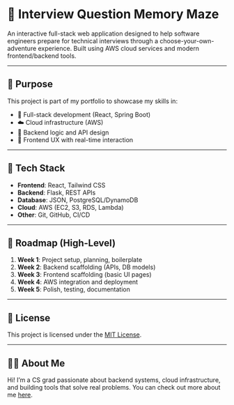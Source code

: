 # 🧠 Interview Question Memory Maze

An interactive full-stack web application designed to help software engineers prepare for technical interviews through a choose-your-own-adventure experience. Built using AWS cloud services and modern frontend/backend tools.

---

## 📌 Purpose

This project is part of my portfolio to showcase my skills in:
- 🧰 Full-stack development (React, Spring Boot)
- ☁️ Cloud infrastructure (AWS)
- 🧪 Backend logic and API design
- 🎨 Frontend UX with real-time interaction

---

## 🔧 Tech Stack

- **Frontend**: React, Tailwind CSS
- **Backend**: Flask, REST APIs
- **Database**: JSON, PostgreSQL/DynamoDB
- **Cloud**: AWS (EC2, S3, RDS, Lambda)
- **Other**: Git, GitHub, CI/CD

---

## 🧭 Roadmap (High-Level)

1. **Week 1**: Project setup, planning, boilerplate
2. **Week 2**: Backend scaffolding (APIs, DB models)
3. **Week 3**: Frontend scaffolding (basic UI pages)
4. **Week 4**: AWS integration and deployment
5. **Week 5**: Polish, testing, documentation

---

## 📄 License

This project is licensed under the [MIT License](./LICENSE).

---

## 🙋‍♂️ About Me

Hi! I’m a CS grad passionate about backend systems, cloud infrastructure, and building tools that solve real problems. You can check out more about me [here](https://github.com/MyCadence).
